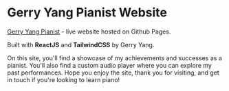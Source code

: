 # Gerry Yang Pianist Website

[Gerry Yang Pianist](https://gerry004.github.io/gerry-yang-pianist/) - live website hosted on Github Pages. 

Built with **ReactJS** and **TailwindCSS** by Gerry Yang.

On this site, you'll find a showcase of my achievements and successes as a pianist. You'll also find a custom audio player where you can explore my past performances. Hope you enjoy the site, thank you for visiting, and get in touch if you're looking to learn piano!
